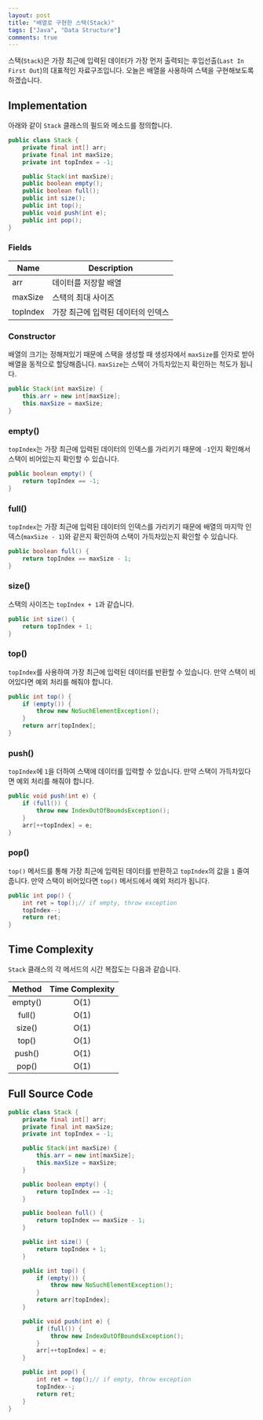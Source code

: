 ```yaml
---
layout: post
title: "배열로 구현한 스택(Stack)"
tags: ["Java", "Data Structure"]
comments: true
---
```


스택(`Stack`)은 가장 최근에 입력된 데이터가 가장 먼저 출력되는 후입선출(`Last In First Out`)의 대표적인 자료구조입니다. 오늘은 배열을 사용하여 스택을 구현해보도록 하겠습니다.

## Implementation

아래와 같이 `Stack` 클래스의 필드와 메소드를 정의합니다.

```java
public class Stack {
    private final int[] arr;
    private final int maxSize;
    private int topIndex = -1;

    public Stack(int maxSize);
    public boolean empty();
    public boolean full();
    public int size();
    public int top();
    public void push(int e);
    public int pop();
}
```

### Fields

| Name | Description |
|-|-|
| arr | 데이터를 저장할 배열 |
| maxSize | 스택의 최대 사이즈 |
| topIndex | 가장 최근에 입력된 데이터의 인덱스 |

### Constructor

배열의 크기는 정해져있기 때문에 스택을 생성할 때 생성자에서 `maxSize`를 인자로 받아 배열을 동적으로 할당해줍니다. `maxSize`는 스택이 가득차있는지 확인하는 척도가 됩니다.

```java
public Stack(int maxSize) {
    this.arr = new int[maxSize];
    this.maxSize = maxSize;
}
```

### empty()

`topIndex`는 가장 최근에 입력된 데이터의 인덱스를 가리키기 때문에 `-1`인지 확인해서 스택이 비어있는지 확인할 수 있습니다.

```java
public boolean empty() {
    return topIndex == -1;
}
```

### full()

`topIndex`는 가장 최근에 입력된 데이터의 인덱스를 가리키기 때문에 배열의 마지막 인덱스(`maxSize - 1`)와 같은지 확인하여 스택이 가득차있는지 확인할 수 있습니다.

```java
public boolean full() {
    return topIndex == maxSize - 1;
}
```

### size()

스택의 사이즈는 `topIndex + 1`과 같습니다.

```java
public int size() {
    return topIndex + 1;
}
```

### top()

`topIndex`를 사용하여 가장 최근에 입력된 데이터를 반환할 수 있습니다. 만약 스택이 비어있다면 예외 처리를 해줘야 합니다.

```java
public int top() {
    if (empty()) {
        throw new NoSuchElementException();
    }
    return arr[topIndex];
}
```

### push()

`topIndex`에 `1`을 더하여 스택에 데이터를 입력할 수 있습니다. 만약 스택이 가득차있다면 예외 처리를 해줘야 합니다.

```java
public void push(int e) {
    if (full()) {
        throw new IndexOutOfBoundsException();
    }
    arr[++topIndex] = e;
}
```

### pop()

`top()` 메서드를 통해 가장 최근에 입력된 데이터를 반환하고 `topIndex`의 값을 `1` 줄여줍니다. 만약 스택이 비어있다면 `top()` 메서드에서 예외 처리가 됩니다.

```java
public int pop() {
    int ret = top();// if empty, throw exception
    topIndex--;
    return ret;
}
```

## Time Complexity

`Stack` 클래스의 각 메서드의 시간 복잡도는 다음과 같습니다.

| Method | Time Complexity |
|:-:|:-:|
| empty() | O(1) |
| full() | O(1) |
| size() | O(1) |
| top() | O(1) |
| push() | O(1) |
| pop() | O(1) |

## Full Source Code

```java
public class Stack {
    private final int[] arr;
    private final int maxSize;
    private int topIndex = -1;

    public Stack(int maxSize) {
        this.arr = new int[maxSize];
        this.maxSize = maxSize;
    }

    public boolean empty() {
        return topIndex == -1;
    }

    public boolean full() {
        return topIndex == maxSize - 1;
    }

    public int size() {
        return topIndex + 1;
    }

    public int top() {
        if (empty()) {
            throw new NoSuchElementException();
        }
        return arr[topIndex];
    }

    public void push(int e) {
        if (full()) {
            throw new IndexOutOfBoundsException();
        }
        arr[++topIndex] = e;
    }

    public int pop() {
        int ret = top();// if empty, throw exception
        topIndex--;
        return ret;
    }
}
```
